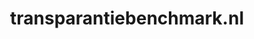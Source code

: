 ---
layout: post
title: "transparantiebenchmark.nl"
internal_url: "/dutchgov/transparantiebenchmark.nl.html"
subdomains_count: 1
all_subdomains_count: 4
urls_count: 0
ssl_rank: 0
http_rank: 0
url_link: /data/transparantiebenchmark.nl/urls.txt
all_subdomains_link: /data/transparantiebenchmark.nl/all_subdomains.txt
subdomains_link: /data/transparantiebenchmark.nl/subdomains.txt
categories: dutchgov
---